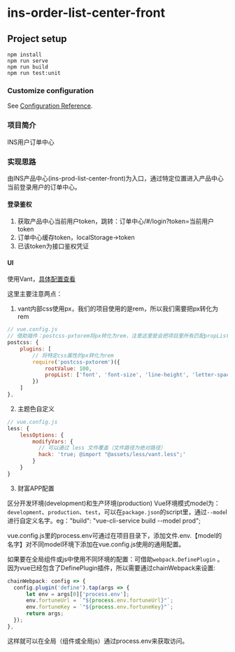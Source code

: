 # ins-order-list-center-front

## Project setup
```
npm install
npm run serve
npm run build
npm run test:unit
```

### Customize configuration
See [Configuration Reference](https://cli.vuejs.org/config/).

### 项目简介
INS用户订单中心

### 实现思路
由INS产品中心(ins-prod-list-center-front)为入口，通过特定位置进入产品中心当前登录用户的订单中心。

#### 登录鉴权
1. 获取产品中心当前用户token，跳转：订单中心/#/login?token=当前用户token
2. 订单中心缓存token，localStorage->token
3. 已该token为接口鉴权凭证

#### UI
使用Vant，[具体配置查看](https://vant-contrib.gitee.io/vant/#/zh-CN/home)

这里主要注意两点：

1. vant内部css使用px，我们的项目使用的是rem，所以我们需要把px转化为rem
```js
// vue.config.js
// 借助插件：postcss-pxtorem将px转化为rem，注意这里是会把项目里所有匹配propList里的属性的px转换成rem
postcss: {
    plugins: [
        // 将特定css属性的px转化为rem
        require('postcss-pxtorem')({
            rootValue: 100,
            propList: ['font', 'font-size', 'line-height', 'letter-spacing', 'height']
        })
    ]
},
```

2. 主题色自定义
```js
// vue.config.js
less: {
    lessOptions: {
        modifyVars: {
          // 可以通过 less 文件覆盖（文件路径为绝对路径）
          hack: 'true; @import "@assets/less/vant.less";'
        }
    }
}
```

3. 财富APP配置

区分开发环境(development)和生产环境(production)
Vue环境模式model为：`development`、`production`、`test`，可以在`package.json`的script里，通过`--mode`l进行自定义名字。eg："build": "vue-cli-service build --model prod";

vue.config.js里的process.env可通过在项目目录下，添加文件.env.【model的名字】对不同model环境下添加在vue.config.js使用的通用配置。

如果要在全局组件或js中使用不同环境的配置：可借助`webpack.DefinePlugin`
。
因为vue已经包含了DefinePlugin插件，所以需要通过chainWebpack来设置:
```js
chainWebpack: config => {
  config.plugin('define').tap(args => {
      let env = args[0]['process.env'];
      env.fortuneUrl = `"${process.env.fortuneUrl}"`;
      env.fortuneKey = `"${process.env.fortuneKey}"`;
      return args;
  });
},
```
这样就可以在全局（组件或全局js）通过process.env来获取访问。
